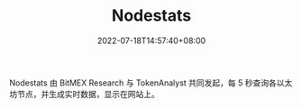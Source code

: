 ﻿---
weight: 
title: "Nodestats"
description: "Nodestats 由 BitMEX Research 与 TokenAnalyst 共同发起，每 5 秒查询各以太坊节点，并生成实时数据，显示在网站上"
date: 2022-07-18T14:57:40+08:00
lastmod: 2022-07-18T14:57:40+08:00
draft: false
authors: ["Simon"]
featuredImage: "nodestats.jpg"
link: "https://www.nodestats.org/"
tags: ["数据分析","Nodestats"]
categories: ["navigation"]
navigation: ["数据分析"]
lightgallery: true
toc: true
pinned: false
recommend: false
recommend1: false
---
Nodestats 由 BitMEX Research 与 TokenAnalyst 共同发起，每 5 秒查询各以太坊节点，并生成实时数据，显示在网站上。
